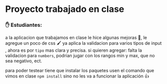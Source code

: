 # Proyecto trabajado en clase

### ✋ Estudiantes:
a la aplicacion que trabajamos en clase le hice algunas mejoras 🦾, le agregue un poco de css 🖌️
ya aplica la validacion para varios tipos de input , ahora  es por ``tipo`` mas clara y precisa.
si quieren agregar: falta la validacion para ``numbers``, podrian jugar con los rangos min y max, que no sea negativo, ect.

para poder testear tiene que instalar los paquetes usen el comando que vimos en clase ``npm install`` sino no les va a funcionar la aplicación 👍